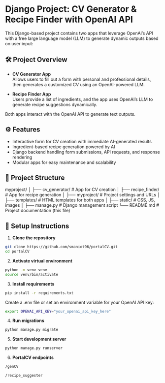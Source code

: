 # Django Project: CV Generator & Recipe Finder with OpenAI API

This Django-based project contains two apps that leverage OpenAI’s API with a free large language model (LLM) to generate dynamic outputs based on user input:

## 🛠️ Project Overview

- **CV Generator App**  
  Allows users to fill out a form with personal and professional details, then generates a customized CV using an OpenAI-powered LLM.

- **Recipe Finder App**  
  Users provide a list of ingredients, and the app uses OpenAI’s LLM to generate recipe suggestions dynamically.

Both apps interact with the OpenAI API to generate text outputs.

## ⚙️ Features

- Interactive form for CV creation with immediate AI-generated results
- Ingredient-based recipe generation powered by AI
- Django backend handling form submissions, API requests, and response rendering
- Modular apps for easy maintenance and scalability

## 📁 Project Structure

myproject/
│
├── cv_generator/ # App for CV creation
│
├── recipe_finder/ # App for recipe generation
│
├── myproject/ # Project settings and URLs
│
├── templates/ # HTML templates for both apps
│
├── static/ # CSS, JS, images
│
├── manage.py # Django management script
└── README.md # Project documentation (this file)



## 🚀 Setup Instructions

1. **Clone the repository**

```bash
git clone https://github.com/smaniot96/portalCV.git
cd portalCV
```

2. **Activate virtual environment**

```bash
python -m venv venv
source venv/bin/activate
```

3. **Install requirements**

```bash
pip install -r requirements.txt

```

Create a .env file or set an environment variable for your OpenAI API key:
```bash
export OPENAI_API_KEY="your_openai_api_key_here"
```

4. **Run migrations**

```bash
python manage.py migrate
```

5. **Start development server**
```bash
python manage.py runserver
```

6. **PortalCV endpoints**
```bash
/genCV

/recipe_suggester
```





